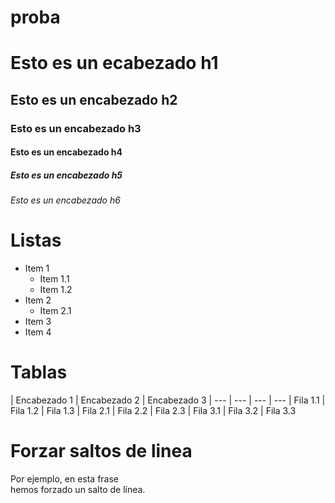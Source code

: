 # proba
# Esto es un ecabezado h1
## Esto es un encabezado h2
### Esto es un encabezado h3
#### Esto es un encabezado h4
##### Esto es un encabezado h5
###### Esto es un encabezado h6

# Listas
* Item 1
  * Item 1.1
  * Item 1.2
* Item 2
  * Item 2.1
* Item 3
* Item 4

# Tablas
| Encabezado 1 | Encabezado 2 | Encabezado 3
| --- | --- | --- | ---
| Fila 1.1 | Fila 1.2 | Fila 1.3
| Fila 2.1 | Fila 2.2 | Fila 2.3
| Fila 3.1 | Fila 3.2 | Fila 3.3

# Forzar saltos de linea
Por ejemplo, en esta frase  
hemos forzado un salto de línea.
